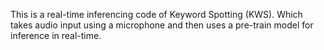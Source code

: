 This is a real-time inferencing code of Keyword Spotting (KWS). Which takes audio input using a microphone and then uses a pre-train model for inference in real-time. 
